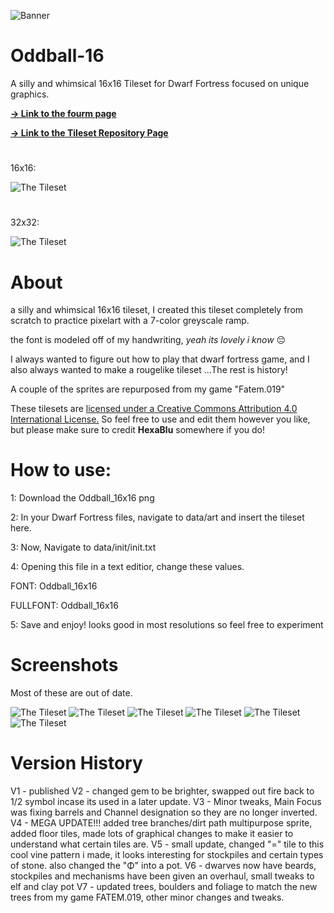 ![Banner](https://cdn.discordapp.com/attachments/563101440248119332/860229952875003915/banner.png)
# Oddball-16
A silly and whimsical 16x16 Tileset for Dwarf Fortress focused on unique graphics.

**[ → Link to the fourm page](http://www.bay12forums.com/smf/index.php?topic=178707.0)**

**[ → Link to the Tileset Repository Page](http://dwarffortresswiki.org/index.php/Tileset_repository#Oddball-16)**

#
16x16:

![The Tileset](https://cdn.discordapp.com/attachments/563101440248119332/1122234556506964059/Oddball_16x16.png)
#
32x32:

![The Tileset](https://cdn.discordapp.com/attachments/563101440248119332/1122234556720881704/Oddball_32x32.png)
#

# About
a silly and whimsical 16x16 tileset, I created this tileset completely from scratch to practice pixelart with a 7-color greyscale ramp.

the font is modeled off of my handwriting, *yeah its lovely i know* 😔

I always wanted to figure out how to play that dwarf fortress game, and I also always wanted to make a rougelike tileset ...The rest is history!

A couple of the sprites are repurposed from my game "Fatem.019" 

These tilesets are [licensed under a Creative Commons Attribution 4.0 International License.](https://creativecommons.org/licenses/by/4.0/)
So feel free to use and edit them however you like, but please make sure to credit **HexaBlu** somewhere if you do!

# How to use:

1: Download the Oddball_16x16 png

2: In your Dwarf Fortress files, navigate to data/art and insert the tileset here.

3: Now, Navigate to data/init/init.txt 

4: Opening this file in a text editior, change these values.

FONT: Oddball_16x16

FULLFONT: Oddball_16x16

5: Save and enjoy! looks good in most resolutions so feel free to experiment

# Screenshots

Most of these are out of date.

![The Tileset](https://cdn.discordapp.com/attachments/563101440248119332/860218753103036426/Screenshot_16.png) 
![The Tileset](https://cdn.discordapp.com/attachments/563101440248119332/861647864593514526/Screenshot_4.png)
![The Tileset](https://cdn.discordapp.com/attachments/563101440248119332/880906666617491486/Screenshot_48.png)
![The Tileset](https://cdn.discordapp.com/attachments/563101440248119332/880906675572326460/GIF.gif) 
![The Tileset](https://cdn.discordapp.com/attachments/563101440248119332/860181106523111424/Screenshot_20.png)
![The Tileset](https://cdn.discordapp.com/attachments/563101440248119332/880907338196869180/Screenshot_56.png)

# Version History

V1 - published
V2 - changed gem to be brighter, swapped out fire back to 1/2 symbol incase its used in a later update.
V3 - Minor tweaks, Main Focus was fixing barrels and Channel designation so they are no longer inverted.
V4 - MEGA UPDATE!!! added tree branches/dirt path multipurpose sprite, added floor tiles, made lots of graphical changes to make it easier to understand what certain tiles are.
V5 - small update, changed "=" tile to this cool vine pattern i made, it looks interesting for stockpiles and certain types of stone. also changed the "Φ" into a pot.
V6 - dwarves now have beards, stockpiles and mechanisms have been given an overhaul, small tweaks to elf and clay pot
V7 - updated trees, boulders and foliage to match the new trees from my game FATEM.019, other minor changes and tweaks.